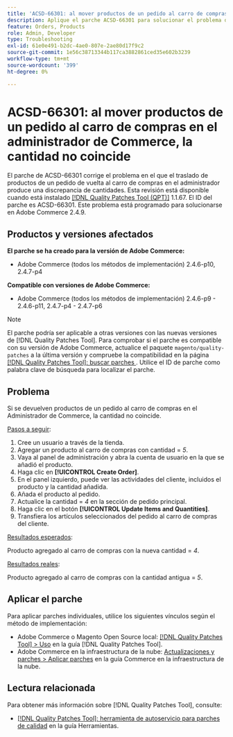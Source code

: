 ```yaml
---
title: 'ACSD-66301: al mover productos de un pedido al carro de compras en Commerce Admin, la cantidad no coincide'
description: Aplique el parche ACSD-66301 para solucionar el problema de Adobe Commerce en el que, al crear una solicitud desde el panel de administración, los productos del carro de compras del cliente no se eliminan después de agregarse al pedido.
feature: Orders, Products
role: Admin, Developer
type: Troubleshooting
exl-id: 61e0e491-b2dc-4ae0-807e-2ae80d17f9c2
source-git-commit: 1e56c38713344b117ca3882861ced35e602b3239
workflow-type: tm+mt
source-wordcount: '399'
ht-degree: 0%

---
```


# ACSD-66301: al mover productos de un pedido al carro de compras en el administrador de Commerce, la cantidad no coincide

El parche de ACSD-66301 corrige el problema en el que el traslado de productos de un pedido de vuelta al carro de compras en el administrador produce una discrepancia de cantidades. Esta revisión está disponible cuando está instalado [[!DNL Quality Patches Tool (QPT)]](/help/tools/quality-patches-tool/quality-patches-tool-to-self-serve-quality-patches.md) 1.1.67. El ID del parche es ACSD-66301. Este problema está programado para solucionarse en Adobe Commerce 2.4.9.

## Productos y versiones afectados

**El parche se ha creado para la versión de Adobe Commerce:**

* Adobe Commerce (todos los métodos de implementación) 2.4.6-p10, 2.4.7-p4

**Compatible con versiones de Adobe Commerce:**

* Adobe Commerce (todos los métodos de implementación) 2.4.6-p9 - 2.4.6-p11, 2.4.7-p4 - 2.4.7-p6

>[!NOTE]
>
>El parche podría ser aplicable a otras versiones con las nuevas versiones de [!DNL Quality Patches Tool]. Para comprobar si el parche es compatible con su versión de Adobe Commerce, actualice el paquete `magento/quality-patches` a la última versión y compruebe la compatibilidad en la página [[!DNL Quality Patches Tool]: buscar parches &#x200B;](https://experienceleague.adobe.com/tools/commerce-quality-patches/index.html?lang=es). Utilice el ID de parche como palabra clave de búsqueda para localizar el parche.

## Problema

Si se devuelven productos de un pedido al carro de compras en el Administrador de Commerce, la cantidad no coincide.

<u>Pasos a seguir</u>:

1. Cree un usuario a través de la tienda.
2. Agregar un producto al carro de compras con cantidad = *5*.
3. Vaya al panel de administración y abra la cuenta de usuario en la que se añadió el producto.
4. Haga clic en **[!UICONTROL Create Order]**.
5. En el panel izquierdo, puede ver las actividades del cliente, incluidos el producto y la cantidad añadida.
6. Añada el producto al pedido.
7. Actualice la cantidad = *4* en la sección de pedido principal.
8. Haga clic en el botón **[!UICONTROL Update Items and Quantities]**.
9. Transfiera los artículos seleccionados del pedido al carro de compras del cliente.

<u>Resultados esperados</u>:

Producto agregado al carro de compras con la nueva cantidad = *4*.

<u>Resultados reales</u>:

Producto agregado al carro de compras con la cantidad antigua = *5*.

## Aplicar el parche

Para aplicar parches individuales, utilice los siguientes vínculos según el método de implementación:

* Adobe Commerce o Magento Open Source local: [[!DNL Quality Patches Tool] > Uso](/help/tools/quality-patches-tool/usage.md) en la guía [!DNL Quality Patches Tool].
* Adobe Commerce en la infraestructura de la nube: [Actualizaciones y parches > Aplicar parches](https://experienceleague.adobe.com/docs/commerce-cloud-service/user-guide/develop/upgrade/apply-patches.html?lang=es) en la guía Commerce en la infraestructura de la nube.

## Lectura relacionada

Para obtener más información sobre [!DNL Quality Patches Tool], consulte:

* [[!DNL Quality Patches Tool]: herramienta de autoservicio para parches de calidad](/help/tools/quality-patches-tool/quality-patches-tool-to-self-serve-quality-patches.md) en la guía Herramientas.
